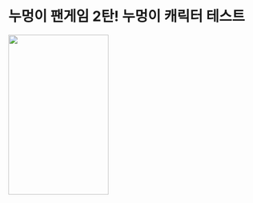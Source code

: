 # 누멍이 팬게임 2탄! 누멍이 캐릭터 테스트

<img src="https://user-images.githubusercontent.com/47032054/130989845-0fcd001e-7adf-46e4-8ac0-1c736aec211b.PNG" width="200" height="320" alt title= "사건의 발단"> 

